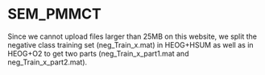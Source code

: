# SEM_PMMCT
Since we cannot upload files larger than 25MB on this website, we split the negative class training set (neg_Train_x.mat) in HEOG+HSUM as well as in HEOG+O2 to get two parts (neg_Train_x_part1.mat and neg_Train_x_part2.mat).

